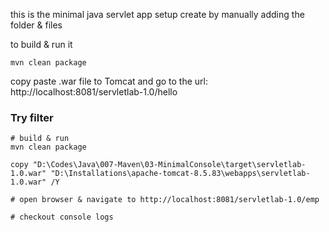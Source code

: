 this is the minimal java servlet app setup
create by manually adding the folder & files

to build & run it
```
mvn clean package
```

copy paste .war file to Tomcat
and go to the url: http://localhost:8081/servletlab-1.0/hello


### Try filter

```
# build & run
mvn clean package

copy "D:\Codes\Java\007-Maven\03-MinimalConsole\target\servletlab-1.0.war" "D:\Installations\apache-tomcat-8.5.83\webapps\servletlab-1.0.war" /Y  

# open browser & navigate to http://localhost:8081/servletlab-1.0/emp

# checkout console logs
```